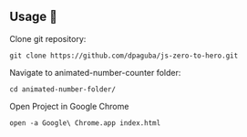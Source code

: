## Usage 📢

Clone git repository:
    
    git clone https://github.com/dpaguba/js-zero-to-hero.git

Navigate to animated-number-counter folder:

    cd animated-number-folder/

Open Project in Google Chrome

    open -a Google\ Chrome.app index.html